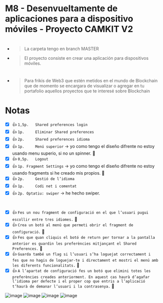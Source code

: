 # M8 - Desenvueltamente de aplicaciones para a dispositivo móviles - Proyecto CAMKIT V2
#
- > La carpeta tengo en branch MASTER
- > El proyecto consiste en crear una aplicación para dispositivos móviles.
#
- > Para frikis de Web3 que estén metidos en el mundo de Blockchain que de momento se encargara de visualizar o agregar en tu portafolio aquellos proyectos que te interesé sobre Blockchain
#
# Notas
- [X] :+1: `1,5p. 	Shared preferences login`
- [X] :+1: `1p. 	Eliminar Shared preferences`
- [X] :+1: `2p. 	Shared preferences idioma`
- [X] :+1: `1p. 	Menú superior` -> yo como tengo el diseño difrente no estoy usando menu superio, si no un spinner. :tada:
- [X] :+1: `0,5p. 	Logout`
- [X] :+1: `1p.	Fragment Settings` -> yo como tengo el diseño difrente no estoy usando fragments si he creado mis propios. :tada:
- [X] :+1: `2p. 	Gestió de l’idioma`
- [X] :+1: `1p. 	Codi net i comentat`
- [X] :+1: `2p.	Optatiu: swiper` -> he hecho swiper.
#
- [X] :+1: `Fes un nou fragment de configuració en el que l’usuari pugui escollir entre tres idiomes.` :tada:
- [X] :+1: `Crea un botó al menú que permeti obrir el fragment de configuració.` :tada:
- [X] :+1: `Fes que quan cliquis el botó de return per tornar a la pantalla anterior es guardin les preferències mitjançant el Shared Preferences.` :tada:
- [X] :+1: `Guarda també un flag si l’usuari s’ha loguejat correctament i fes que no hagis de loguejar-te i directament et mostri el menú amb les diferents funcionalitats.` :tada:
- [X] :+1: `A l’apartat de configuració fes un botó que elimini totes les preferències creades anteriorment. En aquest cas haurà d’agafar l’idioma per defecte i el proper cop que entris a l’aplicació t’haurà de demanar l’usuari i la contrasenya.` :tada:

![image](https://user-images.githubusercontent.com/91979162/209197775-1f4c9b0e-cb10-46d0-8f1b-dc5c1033f694.png) ![image](https://user-images.githubusercontent.com/91979162/209197923-396ff77f-53bb-4164-bf46-076d46c600f1.png) ![image](https://user-images.githubusercontent.com/91979162/209198053-85f13ddd-dcde-4a77-bd05-66fb01994bf4.png) ![image](https://user-images.githubusercontent.com/91979162/209198182-85417649-6791-4bd6-9832-14bb5a91a112.png)




